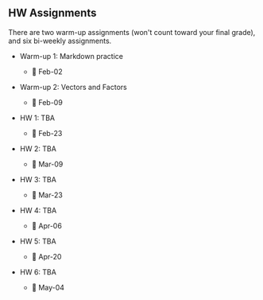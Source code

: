 ## HW Assignments

There are two warm-up assignments (won't count toward your final grade), and
six bi-weekly assignments.


- Warm-up 1: Markdown practice 
    + :calendar: Feb-02


- Warm-up 2: Vectors and Factors
    + :calendar: Feb-09


- HW 1: TBA
    + :calendar: Feb-23


- HW 2: TBA
    + :calendar: Mar-09


- HW 3: TBA
    + :calendar: Mar-23


- HW 4: TBA
    + :calendar: Apr-06


- HW 5: TBA
    + :calendar: Apr-20


- HW 6: TBA
    + :calendar: May-04
